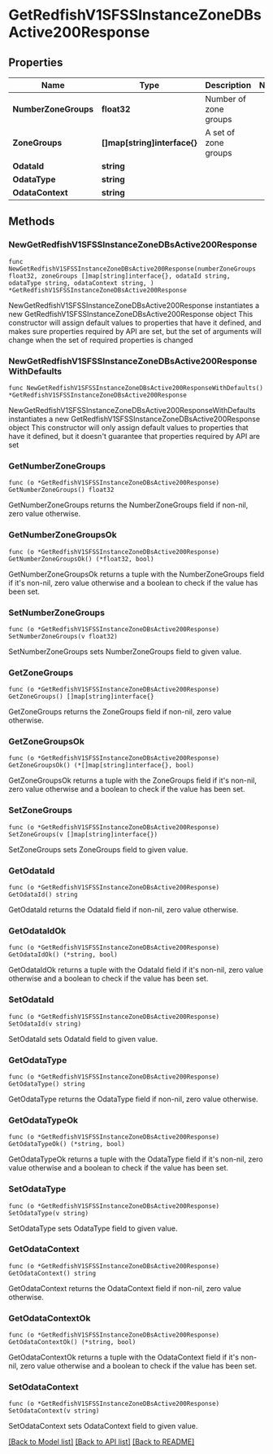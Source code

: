 # GetRedfishV1SFSSInstanceZoneDBsActive200Response

## Properties

Name | Type | Description | Notes
------------ | ------------- | ------------- | -------------
**NumberZoneGroups** | **float32** | Number of zone groups | 
**ZoneGroups** | **[]map[string]interface{}** | A set of zone groups | 
**OdataId** | **string** |  | 
**OdataType** | **string** |  | 
**OdataContext** | **string** |  | 

## Methods

### NewGetRedfishV1SFSSInstanceZoneDBsActive200Response

`func NewGetRedfishV1SFSSInstanceZoneDBsActive200Response(numberZoneGroups float32, zoneGroups []map[string]interface{}, odataId string, odataType string, odataContext string, ) *GetRedfishV1SFSSInstanceZoneDBsActive200Response`

NewGetRedfishV1SFSSInstanceZoneDBsActive200Response instantiates a new GetRedfishV1SFSSInstanceZoneDBsActive200Response object
This constructor will assign default values to properties that have it defined,
and makes sure properties required by API are set, but the set of arguments
will change when the set of required properties is changed

### NewGetRedfishV1SFSSInstanceZoneDBsActive200ResponseWithDefaults

`func NewGetRedfishV1SFSSInstanceZoneDBsActive200ResponseWithDefaults() *GetRedfishV1SFSSInstanceZoneDBsActive200Response`

NewGetRedfishV1SFSSInstanceZoneDBsActive200ResponseWithDefaults instantiates a new GetRedfishV1SFSSInstanceZoneDBsActive200Response object
This constructor will only assign default values to properties that have it defined,
but it doesn't guarantee that properties required by API are set

### GetNumberZoneGroups

`func (o *GetRedfishV1SFSSInstanceZoneDBsActive200Response) GetNumberZoneGroups() float32`

GetNumberZoneGroups returns the NumberZoneGroups field if non-nil, zero value otherwise.

### GetNumberZoneGroupsOk

`func (o *GetRedfishV1SFSSInstanceZoneDBsActive200Response) GetNumberZoneGroupsOk() (*float32, bool)`

GetNumberZoneGroupsOk returns a tuple with the NumberZoneGroups field if it's non-nil, zero value otherwise
and a boolean to check if the value has been set.

### SetNumberZoneGroups

`func (o *GetRedfishV1SFSSInstanceZoneDBsActive200Response) SetNumberZoneGroups(v float32)`

SetNumberZoneGroups sets NumberZoneGroups field to given value.


### GetZoneGroups

`func (o *GetRedfishV1SFSSInstanceZoneDBsActive200Response) GetZoneGroups() []map[string]interface{}`

GetZoneGroups returns the ZoneGroups field if non-nil, zero value otherwise.

### GetZoneGroupsOk

`func (o *GetRedfishV1SFSSInstanceZoneDBsActive200Response) GetZoneGroupsOk() (*[]map[string]interface{}, bool)`

GetZoneGroupsOk returns a tuple with the ZoneGroups field if it's non-nil, zero value otherwise
and a boolean to check if the value has been set.

### SetZoneGroups

`func (o *GetRedfishV1SFSSInstanceZoneDBsActive200Response) SetZoneGroups(v []map[string]interface{})`

SetZoneGroups sets ZoneGroups field to given value.


### GetOdataId

`func (o *GetRedfishV1SFSSInstanceZoneDBsActive200Response) GetOdataId() string`

GetOdataId returns the OdataId field if non-nil, zero value otherwise.

### GetOdataIdOk

`func (o *GetRedfishV1SFSSInstanceZoneDBsActive200Response) GetOdataIdOk() (*string, bool)`

GetOdataIdOk returns a tuple with the OdataId field if it's non-nil, zero value otherwise
and a boolean to check if the value has been set.

### SetOdataId

`func (o *GetRedfishV1SFSSInstanceZoneDBsActive200Response) SetOdataId(v string)`

SetOdataId sets OdataId field to given value.


### GetOdataType

`func (o *GetRedfishV1SFSSInstanceZoneDBsActive200Response) GetOdataType() string`

GetOdataType returns the OdataType field if non-nil, zero value otherwise.

### GetOdataTypeOk

`func (o *GetRedfishV1SFSSInstanceZoneDBsActive200Response) GetOdataTypeOk() (*string, bool)`

GetOdataTypeOk returns a tuple with the OdataType field if it's non-nil, zero value otherwise
and a boolean to check if the value has been set.

### SetOdataType

`func (o *GetRedfishV1SFSSInstanceZoneDBsActive200Response) SetOdataType(v string)`

SetOdataType sets OdataType field to given value.


### GetOdataContext

`func (o *GetRedfishV1SFSSInstanceZoneDBsActive200Response) GetOdataContext() string`

GetOdataContext returns the OdataContext field if non-nil, zero value otherwise.

### GetOdataContextOk

`func (o *GetRedfishV1SFSSInstanceZoneDBsActive200Response) GetOdataContextOk() (*string, bool)`

GetOdataContextOk returns a tuple with the OdataContext field if it's non-nil, zero value otherwise
and a boolean to check if the value has been set.

### SetOdataContext

`func (o *GetRedfishV1SFSSInstanceZoneDBsActive200Response) SetOdataContext(v string)`

SetOdataContext sets OdataContext field to given value.



[[Back to Model list]](../README.md#documentation-for-models) [[Back to API list]](../README.md#documentation-for-api-endpoints) [[Back to README]](../README.md)


